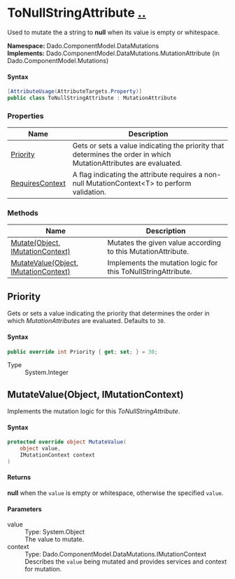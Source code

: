 # ToNullStringAttribute [..](../README.md#documentation-index 'Documentation Index')

Used to mutate the a string to **null** when its value is empty or whitespace.

**Namespace:** Dado.ComponentModel.DataMutations<br />
**Implements:** Dado.ComponentModel.DataMutations.MutationAttribute (in Dado.ComponentModel.Mutations)

#### Syntax

```csharp
[AttributeUsage(AttributeTargets.Property)]
public class ToNullStringAttribute : MutationAttribute
```


### Properties

| Name | Description |
| ---- | ----------- |
| [Priority](#Priority) | Gets or sets a value indicating the priority that determines the order in which MutationAttributes are evaluated. |
| [RequiresContext](MutationAttribute.md#RequiresContext) | A flag indicating the attribute requires a non-null MutationContext&lt;T&gt; to perform validation. |


### Methods

| Name | Description |
| ---- | ----------- |
| [Mutate(Object, IMutationContext)](MutationAttribute.md#MutateObjectIMutationContext) | Mutates the given value according to this MutationAttribute. |
| [MutateValue(Object, IMutationContext)](#MutateValueObjectIMutationContext) | Implements the mutation logic for this ToNullStringAttribute. |


<a name='Priority'></a>
## Priority

Gets or sets a value indicating the priority that determines the order in which *MutationAttributes* are evaluated. Defaults to `30`.

#### Syntax

```csharp
public override int Priority { get; set; } = 30;
```

<dl>
	<dt>Type</dt>
	<dd>System.Integer</dd>
</dl>


<a name='MutateValueObjectIMutationContext'></a>
## MutateValue(Object, IMutationContext)

Implements the mutation logic for this *ToNullStringAttribute*.

#### Syntax

```csharp
protected override object MutateValue(
	object value,
	IMutationContext context
)
```

#### Returns

**null** when the `value` is empty or whitespace, otherwise the specified `value`.

#### Parameters

<dl>
	<dt>value</dt>
	<dd>Type: System.Object<br />The value to mutate.</dd>
	<dt>context</dt>
	<dd>Type: Dado.ComponentModel.DataMutations.IMutationContext<br />Describes the <code>value</code> being mutated and provides services and context for mutation.</dd>
</dl>
